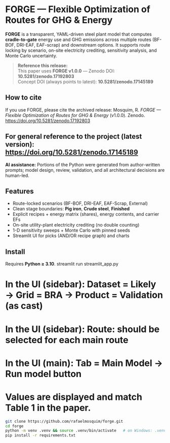 # FORGE — Flexible Optimization of Routes for GHG & Energy

**FORGE** is a transparent, YAML-driven steel plant model that computes **cradle-to-gate** energy use and GHG emissions across multiple routes (BF-BOF, DRI-EAF, EAF-scrap) and downstream options. It supports route locking by scenario, on-site electricity crediting, sensitivity analysis, and Monte Carlo uncertainty.

> **Reference this release:**  
> This paper uses **FORGE v1.0.0** — Zenodo DOI: **10.5281/zenodo.17192803**  
> Concept DOI (always points to latest): **10.5281/zenodo.17145189**

## How to cite
If you use FORGE, please cite the archived release:
Mosquim, R. *FORGE — Flexible Optimization of Routes for GHG & Energy* (v1.0.0). Zenodo. https://doi.org/10.5281/zenodo.17192803

For general reference to the project (latest version):  
https://doi.org/10.5281/zenodo.17145189
---

**AI assistance:** Portions of the Python were generated from author-written prompts; model design, review, validation, and all architectural decisions are human-led.


## Features
- Route-locked scenarios (BF-BOF, DRI-EAF, EAF-Scrap, External)
- Clean stage boundaries: **Pig iron**, **Crude steel**, **Finished**
- Explicit recipes + energy matrix (shares), energy contents, and carrier EFs
- On-site utility-plant electricity crediting (no double counting)
- 1-D sensitivity sweeps + Monte Carlo with pinned seeds
- Streamlit UI for picks (AND/OR recipe graph) and charts

## Install
Requires **Python ≥ 3.10**.
streamlit run streamlit_app.py
# In the UI (sidebar): Dataset = Likely → Grid = BRA → Product = Validation (as cast)
# In the UI (sidebar): Route: should be selected for each main route
# In the UI (main): Tab = Main Model → Run model button
# Values are displayed and match Table 1 in the paper.


```bash
git clone https://github.com/rafaelmosquim/forge.git
cd forge
python -m venv .venv && source .venv/bin/activate   # on Windows: .venv\Scripts\activate
pip install -r requirements.txt
